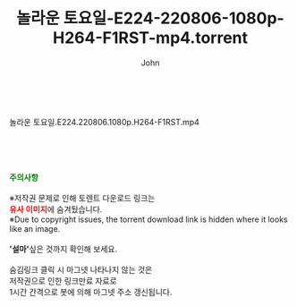 ﻿---
layout: post
title:  "놀라운 토요일-E224-220806-1080p-H264-F1RST-mp4.torrent"
author: John
categories: [ 방송/음악 ]
tags: [  ]
image:  
description: "놀라운 토요일-E224-220806-1080p-H264-F1RST-mp4 torrent 정보 공유"
toc: true
toc_sticky: true
---

<br>
<div class="view-img">
<a class="view_image" href="https://torrentmobile60.com/bbs/view_image.php?fn=%2Fdata%2Ffile%2Fmusic%2F3735182707_iMbpamlS_21d65a73bf747df7be247fac141e7d494b1b16db.jpg" target="_blank"><img alt="" class="img-tag" content="https://torrentmobile60.com/data/file/music/3735182707_iMbpamlS_21d65a73bf747df7be247fac141e7d494b1b16db.jpg" itemprop="image" src="https://torrentmobile60.com/data/file/music/thumb-3735182707_iMbpamlS_21d65a73bf747df7be247fac141e7d494b1b16db_835x2260.jpg"/></a></div><div class="view-content" itemprop="description">
<p>놀라운 토요일.E224.220806.1080p.H264-F1RST.mp4<br/></p> </div>
    
<br><br><br>
<p data-ke-size="size16"><b><span style="color: green;">주의사항</span></b><br /><br />※저작권 문제로 인해 토렌트 다운로드 링크는<br /><b><span style="color: red;">유사 이미지</span></b>에 숨겨뒀습니다.<br />※Due to copyright issues, the torrent download link is hidden where it looks like an image.<br /><br /><b>'설마'</b>싶은 것까지 확인해 보세요.<br /><br />숨김링크 클릭 시 마그넷 나타나지 않는 것은<br />저작권으로 인한 링크만료 자료로<br />1시간 간격으로 봇에 의해 마그넷 주소 갱신됩니다.</p>
